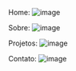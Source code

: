 Home:
![image](https://github.com/MaahTorro/Conserva-Verde/assets/99346289/796b7af7-d899-48dc-bfa5-210331551cbe)

Sobre:
![image](https://github.com/MaahTorro/Conserva-Verde/assets/99346289/19b752a5-7ae4-4245-89d5-3429a2a3d73d)

Projetos:
![image](https://github.com/MaahTorro/Conserva-Verde/assets/99346289/2c008648-7291-4cc2-8abf-f128286f13d2)

Contato: 
![image](https://github.com/MaahTorro/Conserva-Verde/assets/99346289/b71b505f-918b-4052-8d49-2a45cc5b5bf0)

